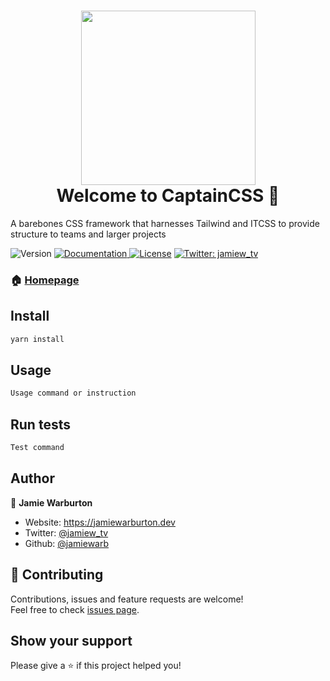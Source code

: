 <h1 align="center"><img width="279" src="https://user-images.githubusercontent.com/2754728/97847245-3bb9fd80-1ce7-11eb-94b3-1f0a11f3b61f.png"><br />Welcome to CaptainCSS 👋</h1>

A barebones CSS framework that harnesses Tailwind and ITCSS to provide structure to teams and larger projects

<p>
  <img alt="Version" src="https://img.shields.io/badge/version-0.0.1-blue.svg?cacheSeconds=2592000" />
  <a href="https://github.com/hex-digital/captaincss/wiki" target="_blank">
    <img alt="Documentation" src="https://img.shields.io/badge/documentation-wip-red.svg" />
  </a>
  <a href="https://github.com/tailwindcss/tailwindcss/blob/master/LICENSE"><img src="https://img.shields.io/npm/l/tailwindcss.svg" alt="License"></a>
  <a href="https://twitter.com/jamiew_tv" target="_blank">
    <img alt="Twitter: jamiew_tv" src="https://img.shields.io/twitter/follow/jamiew_tv.svg?style=social" />
  </a>
</p>

### 🏠 [Homepage](https://github.com/hex-digital/captaincss)

## Install

```sh
yarn install
```

## Usage

```sh
Usage command or instruction
```

## Run tests

```sh
Test command
```

## Author

👤 **Jamie Warburton**

* Website: https://jamiewarburton.dev
* Twitter: [@jamiew\_tv](https://twitter.com/jamiew\_tv)
* Github: [@jamiewarb](https://github.com/jamiewarb)

## 🤝 Contributing

Contributions, issues and feature requests are welcome!<br />Feel free to check [issues page](https://github.com/hex-digital/captaincss/issues).

## Show your support

Please give a ⭐️ if this project helped you!
